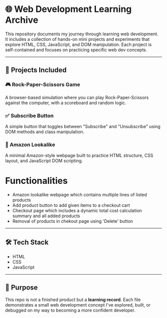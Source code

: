 # 🌐 Web Development Learning Archive

This repository documents my journey through learning web development. It includes a collection of hands-on mini projects and experiments that explore HTML, CSS, JavaScript, and DOM manipulation. Each project is self-contained and focuses on practicing specific web dev concepts.

---

## 📁 Projects Included

### 🎮 Rock-Paper-Scissors Game
A browser-based simulation where you can play Rock-Paper-Scissors against the computer, with a scoreboard and random logic.

### ✅ Subscribe Button
A simple button that toggles between "Subscribe" and "Unsubscribe" using DOM methods and class manipulation.

### 🛒 Amazon Lookalike
A minimal Amazon-style webpage built to practice HTML structure, CSS layout, and JavaScript DOM scripting.

# Functionalities
- Amazon lookalike webpage which contains multiple lines of listed products
- Add product button to add given items to a checkout cart
- Checkout page which includes a dynamic total cost calculation summary and all added products
- Removal of products in chekout page using 'Delete' button

---

## 🛠 Tech Stack

- HTML
- CSS
- JavaScript

---

## 📌 Purpose

This repo is not a finished product but a **learning record**. Each file demonstrates a small web development concept I've explored, built, or debugged on my way to becoming a more confident developer.

